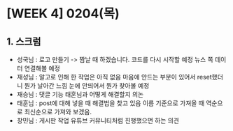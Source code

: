 # [WEEK 4] 0204(목)

## 1. 스크럼

- 성국님 : 로고 만들기 -> 짬날 때 하겠습니다.
코드를 다시 시작할 예정
뉴스 쪽 데이터 연결해볼 예정
- 재성님 : 알고로 인해 한 작업은 아직 없음
마음에 안드는 부분이 있어서 reset했더니
뭔가 날아간 느낌
눈에 안띄어서 뭔가 찾아볼 예정
- 재승님 : 댓글 기능
태훈님과 어떻게 해결할지 의논
- 태훈님 : post에 대해 넣을 때 해결법을 찾고 있음
이름 기준으로 가져올 때 역순으로 최신순으로 가져와 보겠음.
- 창민님 : 게시판 작업
유튜브 커뮤니티처럼 진행했으면 하는 의견
